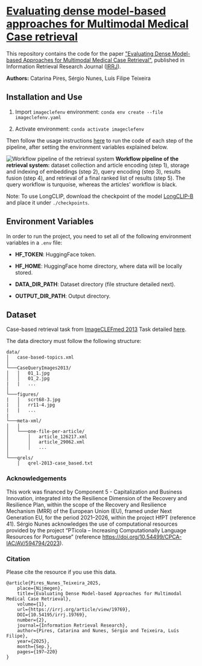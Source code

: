 # [Evaluating dense model-based approaches for Multimodal Medical Case retrieval](https://doi.org/10.54195/irrj.19769)

This repository contains the code for the paper ["Evaluating Dense Model-based Approaches for Multimodal Medical Case Retrieval"](https://doi.org/10.54195/irrj.19769), published in Information Retrieval Research Journal ([IRRJ](https://irrj.org/)). 

**Authors:** Catarina Pires, Sérgio Nunes, Luís Filipe Teixeira

## Installation and Use

1. Import `imageclefenv` environment: `conda env create --file imageclefenv.yaml`

2. Activate environment: `conda activate imageclefenv`

Then follow the usage instructions [here](src/README.md) to run the code of each step of the pipeline, after setting the environment variables explained below.

![Workflow pipeline of the retrieval system](./docs/pipeline.svg)
**Workflow pipeline of the retrieval system:** dataset collection and article encoding (step 1), storage and indexing of embeddings (step 2), query encoding (step 3), results fusion (step 4), and retrieval of a final ranked list of results (step 5). The query workflow is turquoise, whereas the articles' workflow is black.

Note: To use LongCLIP, download the checkpoint of the model [LongCLIP-B](https://huggingface.co/BeichenZhang/LongCLIP-B) and place it under `./checkpoints`.

## Environment Variables

In order to run the project, you need to set all of the following environment variables in a `.env` file:

- **HF_TOKEN**: HuggingFace token.
- **HF_HOME**: HuggingFace home directory, where data will be locally stored.

- **DATA_DIR_PATH**: Dataset directory (file structure detailed next).
- **OUTPUT_DIR_PATH**: Output directory.


## Dataset

Case-based retrieval task from [ImageCLEFmed 2013](https://www.imageclef.org/2013/medical) Task detailed [here](docs/task.md).

The data directory must follow the following structure:

```
data/
│   case-based-topics.xml   
│
└───CaseQueryImages2013/
│   │   01_1.jpg
│   │   01_2.jpg
|   |   ...
│
└───figures/
|   │   scrt68-3.jpg
|   │   rr11-4.jpg
|   |   ...
|
└───meta-xml/
│   │
│   └───one-file-per-article/
│       │   article_126217.xml
│       │   article_29062.xml
│       │   ...
│
└───qrels/
    │   qrel-2013-case_based.txt
```

### Acknowledgements

This work was financed by Component 5 - Capitalization and Business Innovation, integrated into the Resilience Dimension of the Recovery and Resilience Plan, within the scope of the Recovery and Resilience Mechanism (MRR) of the European Union  (EU),  framed under  Next  Generation  EU,  for  the  period  2021–2026,  within  the project HfPT (reference 41).  Sérgio Nunes acknowledges the use of computational resources provided  by  the  project  “PTicola  –  Increasing  Computationally  Language  Resources  for Portuguese” (reference https://doi.org/10.54499/CPCA-IAC/AV/594794/2023).

### Citation

Please cite the resource if you use this data.

```
@article{Pires_Nunes_Teixeira_2025,
    place={Nijmegen},
    title={Evaluating Dense Model-based Approaches for Multimodal Medical Case Retrieval},
    volume={1},
    url={https://irrj.org/article/view/19769},
    DOI={10.54195/irrj.19769},
    number={2},
    journal={Information Retrieval Research},
    author={Pires, Catarina and Nunes, Sérgio and Teixeira, Luís Filipe},
    year={2025},
    month={Sep.},
    pages={197–220}
}
```
